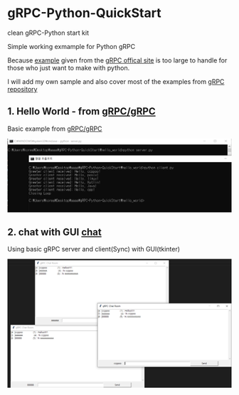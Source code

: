 # gRPC-Python-QuickStart

clean gRPC-Python start kit

Simple working exmample for Python gRPC

Because [example](https://github.com/grpc/grpc) given from the
[gRPC offical site](https://grpc.io/docs/languages/python/quickstart/) is too large to handle for those who just want to make with python.

I will add my own sample and also cover most of the examples from [gRPC repository](https://github.com/grpc/grpc/tree/master/examples/python)

## 1. Hello World - from [gRPC/gRPC](https://github.com/grpc/grpc)

Basic example from [gRPC/gRPC](https://github.com/grpc/grpc)

![hello_world_image](./hello_world/images/preview.PNG)

## 2. chat with GUI [chat](./chat/README.md)

Using basic gRPC server and client(Sync) with GUI(tkinter)

![chat_example_image](./chat/images/preview.PNG)
